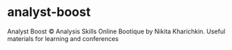 # analyst-boost
Analyst Boost © Analysis Skills Online Bootique by Nikita Kharichkin. Useful materials for learning and conferences
